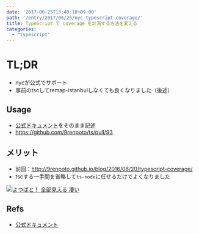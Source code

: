 ```yaml
---
date: '2017-06-25T13:40:18+09:00'
path: '/entry/2017/06/25/nyc-typescript-coverage/'
title: TypeScript で coverage を計測する方法を変える
categories:
  - "typescript"
---
```

# TL;DR

- nycが公式でサポート
- 事前のtscしてremap-istanbulしなくても良くなりました（後述）

## Usage

- [公式ドキュメント][tutorial-typescript]をそのまま記述
- <https://github.com/9renpoto/ts/pull/93>

## メリット

- 前回：<http://9renpoto.github.io/blog/2016/08/20/typescript-coverage/>
- tscする一手間を省略して`ts-node`に任せるだけでよくなりました

[![よつばと！ 全部見える 凄い](http://tiqav.com/5JR.th.jpg)](http://tiqav.com/5JR)

## Refs

- [公式ドキュメント][tutorial-typescript]

[tutorial-typescript]: https://istanbul.js.org/docs/tutorials/typescript/
